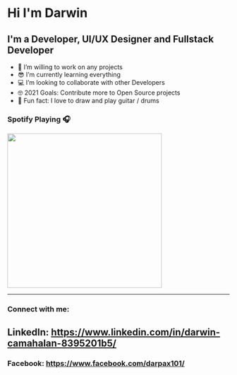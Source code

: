 # Hi  I'm Darwin 

## I'm a Developer, UI/UX Designer and Fullstack Developer

- 💪 I’m willing to work on any projects
- 😎 I’m currently learning everything
- 💻 I’m looking to collaborate with other Developers
- 🤓 2021 Goals: Contribute more to Open Source projects
- 🎸 Fun fact: I love to draw and play guitar / drums

### Spotify Playing 🎧

[<img src="https://now-playing-codestackr.vercel.app/api/spotify-playing" width="350" />](https://open.spotify.com/user/22klvue3lvaxt7fu5hpckexwi)

---

### Connect with me:

LinkedIn: https://www.linkedin.com/in/darwin-camahalan-8395201b5/
---
### Facebook: https://www.facebook.com/darpax101/
